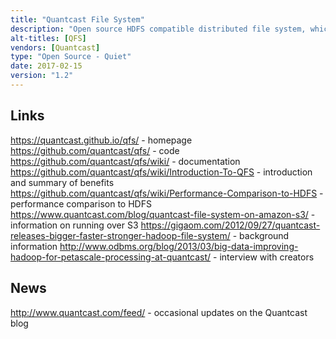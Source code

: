 ```yaml
---
title: "Quantcast File System"
description: "Open source HDFS compatible distributed file system, which focuses on improving performance and scalability over HDFS.  Uses erase coding (specifically Reed-Solomon error correction) allowing each data block to be stored with a 50% overhead over 9 nodes with data able to be read from any 6 (half the space required by HDFS with 3 way replication).  Also supports online addition of new data (chunk) nodes, automatic re-balancing and re-replication of data, Unix style permissions support and C++ and Java client libraries.  Published benchmarks suggest a 50/75% read/write performance increase over HDFS, and significantly faster metadata operations.  Now also runs over Amazon S3.  Built and maintained by Quantcast, who open sourced it in August 2012.  An evolution of the Kosmos File System (KFS), an open source project started by Kosmix in 2005, which Quantcast first adopted in 2007.  Built in C++ and released under the Apache 2.0 licence."
alt-titles: [QFS]
vendors: [Quantcast]
type: "Open Source - Quiet"
date: 2017-02-15
version: "1.2"
---
```

## Links

<https://quantcast.github.io/qfs/> - homepage
<https://github.com/quantcast/qfs/> - code
<https://github.com/quantcast/qfs/wiki/> - documentation
<https://github.com/quantcast/qfs/wiki/Introduction-To-QFS> - introduction and summary of benefits
<https://github.com/quantcast/qfs/wiki/Performance-Comparison-to-HDFS> - performance comparison to HDFS
<https://www.quantcast.com/blog/quantcast-file-system-on-amazon-s3/> - information on running over S3
<https://gigaom.com/2012/09/27/quantcast-releases-bigger-faster-stronger-hadoop-file-system/> - background information
<http://www.odbms.org/blog/2013/03/big-data-improving-hadoop-for-petascale-processing-at-quantcast/> - interview with creators

## News

<http://www.quantcast.com/feed/> - occasional updates on the Quantcast blog
